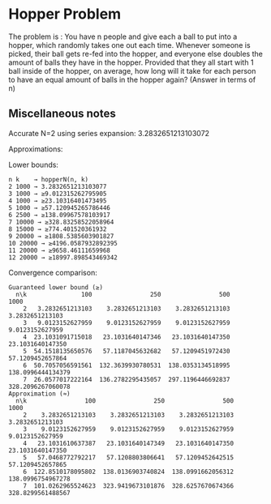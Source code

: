 # Hopper Problem

The problem is : You have n people and give each a ball to put into a hopper, which randomly takes one out each time. Whenever someone is picked, their ball gets re-fed into the hopper, and everyone else doubles the amount of balls they have in the hopper.
Provided that they all start with 1 ball inside of the hopper, on average, how long will it take for each person to have an equal amount of balls in the hopper again?
(Answer in terms of n)

## Miscellaneous notes

Accurate N=2 using series expansion: 3.2832651213103072

Approximations:

Lower bounds:

```
n k    → hopperN(n, k)
2 1000 → 3.2832651213103077
3 1000 → ≥9.012315262795905
4 1000 → ≥23.10316401473495
5 1000 → ≥57.120945265786446
6 2500 → ≥138.09967578103917
7 10000 → ≥328.83258522058964
8 15000 → ≥774.401520361932
9 20000 → ≥1808.5385603901827
10 20000 → ≥4196.0587932892395
11 20000 → ≥9658.46111659968
12 20000 → ≥18997.898543469342
```

Convergence comparison:

```
Guaranteed lower bound (≥)
  n\k               100                250                500               1000
    2   3.2832651213103    3.2832651213103    3.2832651213103    3.2832651213103
    3   9.0123152627959    9.0123152627959    9.0123152627959    9.0123152627959
    4  23.1031091715018   23.1031640147346   23.1031640147350   23.1031640147350
    5  54.1518135650576   57.1187045632682   57.1209451972430   57.1209452657864
    6  50.7057056591561  132.3639930780531  138.0353134518995  138.0996444134379
    7  26.0577017222164  136.2782295435057  297.1196446692837  328.2096267060078
Approximation (≈)
  n\k                100                250                500               1000
    2    3.2832651213103    3.2832651213103    3.2832651213103    3.2832651213103
    3    9.0123152627959    9.0123152627959    9.0123152627959    9.0123152627959
    4   23.1031610637387   23.1031640147349   23.1031640147350   23.1031640147350
    5   57.0468772792217   57.1208803806641   57.1209452642515   57.1209452657865
    6  122.8510178095802  138.0136903740824  138.0991662056312  138.0996754967278
    7  101.0262965524623  323.9419673101876  328.6257670674366  328.8299561488567
```
